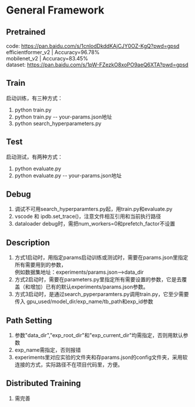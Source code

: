 # General Framework
 
 ## Pretrained
 code: https://pan.baidu.com/s/1cnlodDkddKAjCJY0OZ-KgQ?pwd=gpsd 
 efficientformer_v2 | Accuracy=96.78%  
 mobilenet_v2 | Accuracy=83.45%  
 dataset: https://pan.baidu.com/s/1pW-FZezkO8xoPO9aeQ6XTA?pwd=gpsd 

 
 ## Train
启动训练，有三种方式：  
  1. python train.py  
  2. python train.py  -- your-params.json地址
  3. python search_hyperparameters.py

## Test
启动测试，有两种方式：
  1. python evaluate.py  
  2. python evaluate.py  -- your-params.json地址

## Debug
  1. 调试不可用search_hyperparamters.py起，用train.py和evaluate.py
  2. vscode 和 ipdb.set_trace()，注意文件相互引用和当前执行路径
  3. dataloader debug时，需把num_workers=0和prefetch_factor不设置

## Description
  1. 方式1启动时，用指定params启动训练或测试时，需要在params.json里指定所有需要用到的参数，  
例如数据集地址：experiments/params.json-->data_dir
  2. 方式2启动时，需要在parameters.py里指定所有需要设置的参数，它是去覆盖（和增加）已有的默认experiments/params.json参数。
  3. 方式3启动时，是通过search_pyperparamters.py调用train.py，它至少需要传入 gpu_used/model_dir/exp_name/tb_path和exp_id参数

## Path Setting
  1. 参数"data_dir","exp_root_dir"和"exp_current_dir"均需指定，否则用默认参数
  2. exp_name需指定，否则报错
  3. experiments里对应实验的文件夹和存params.json的config文件夹，采用软连接的方式，实际路径不在项目代码里，方便。

## Distributed Training
  1. 需完善

